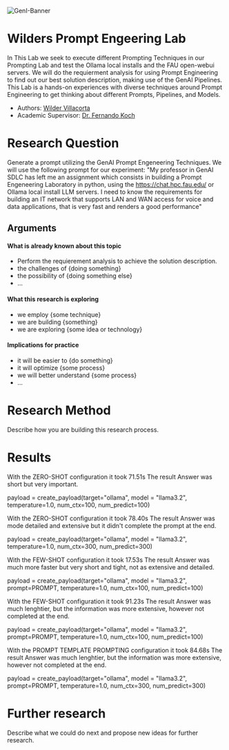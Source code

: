 ![GenI-Banner](https://github.com/genilab-fau/genial-fau.github.io/blob/8f1a2d3523f879e1082918c7bba19553cb6e7212/images/geni-lab-banner.png?raw=true)

# Wilders Prompt Engeering Lab

In This Lab we seek to execute different Prompting Techniques in our Prompting Lab and test the Ollama local installs and the FAU open-webui servers. We will do the requierment analysis for using Prompt Engineering to find out our best solution description, making use of the GenAI Pipelines. This Lab is a hands-on experiences with diverse techniques around Prompt Engineering to get thinking about different Prompts, Pipelines, and Models.

<!-- WHEN APPLICABLE, REMOVE THE COMMENT MARK AND COMPLETE
This is a response to the Assignment part of the COURSE.
-->

* Authors: [Wilder Villacorta](https://github.com/giancake/PromptEngineeringLab.git)
* Academic Supervisor: [Dr. Fernando Koch](http://www.fernandokoch.me)


# Research Question

Generate a prompt utilizing the GenAI Prompt Engeneering Techniques. We will use the following prompt for our experiment:
"My professor in GenAI SDLC has left me an assignment which consists in building a Prompt Engeneering Laboratory in python, using the https://chat.hpc.fau.edu/ or Ollama local install LLM servers. I need to know the requirements for building an IT network that supports LAN and WAN access for voice and data applications, that is very fast and renders a good performance"

## Arguments

#### What is already known about this topic

* Perform the requierement analysis to achieve the solution description.
* the challenges of {doing something}
* the possibility of {doing something else}
* ...

#### What this research is exploring

<!-- Free-format; use the topics that are applicable to your exploration  -->

* we employ {some technique}
* we are building {something}
* we are exploring {some idea or technology}

#### Implications for practice

<!-- Free-format; use the topics that are applicable to your exploration  -->

* it will be easier to {do something}
* it will optimize {some process}
* we will better understand {some process}
* ...

# Research Method

Describe how you are building this research process.

<!-- WHEN APPLICABLE AND AVAILABLE -->

# Results

With the ZERO-SHOT configuration it took 71.51s The result Answer was short but very important.

payload = create_payload(target="ollama",
                            model = "llama3.2",
                            temperature=1.0, 
                            num_ctx=100, 
                            num_predict=100)

With the ZERO-SHOT configuration it took 78.40s The result Answer was mode detailed and extensive but it didn't complete the prompt at the end.

payload = create_payload(target="ollama",
                            model = "llama3.2",
                            temperature=1.0, 
                            num_ctx=300, 
                            num_predict=300)

With the FEW-SHOT configuration it took 17.53s The result Answer was much more faster but very short and tight, not as extensive and detailed.

payload = create_payload(target="ollama",
                            model = "llama3.2",
                            prompt=PROMPT, 
                            temperature=1.0, 
                            num_ctx=100, 
                            num_predict=100)

With the FEW-SHOT configuration it took 91.23s The result Answer was much lenghtier, but the information was more extensive, however not  completed at the end.

payload = create_payload(target="ollama",
                            model = "llama3.2",
                            prompt=PROMPT, 
                            temperature=1.0, 
                            num_ctx=100, 
                            num_predict=100)

With the PROMPT TEMPLATE PROMPTING configuration it took 84.68s The result Answer was much lenghtier, but the information was more extensive, however not  completed at the end.

payload = create_payload(target="ollama",
                            model = "llama3.2",
                            prompt=PROMPT, 
                            temperature=1.0, 
                            num_ctx=300, 
                            num_predict=300)

# Further research

Describe what we could do next and propose new ideas for further research.
